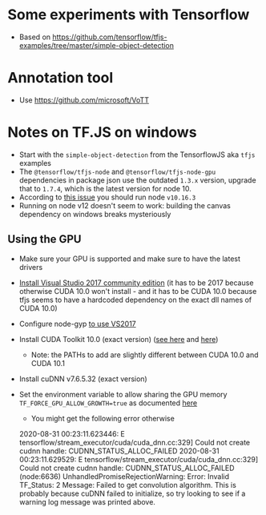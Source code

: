 # Some experiments with Tensorflow
* Based on https://github.com/tensorflow/tfjs-examples/tree/master/simple-object-detection

# Annotation tool
* Use https://github.com/microsoft/VoTT

# Notes on TF.JS on windows
* Start with the `simple-object-detection` from the TensorflowJS aka `tfjs` examples
* The `@tensorflow/tfjs-node` and `@tensorflow/tfjs-node-gpu` dependencies in package json use the outdated `1.3.x` version, upgrade that to `1.7.4`, which is the latest version for node 10.
* According to [this issue](https://github.com/tensorflow/tfjs/issues/2341) you should run node `v10.16.3`
* Running on node v12 doesn't seem to work: building the canvas dependency on windows breaks mysteriously
## Using the GPU
* Make sure your GPU is supported and make sure to have the latest drivers
* [Install Visual Studio 2017 community edition](https://my.visualstudio.com/Downloads?PId=6542) (it has to be 2017 because otherwise CUDA 10.0 won't install - and it has to be CUDA 10.0 because tfjs seems to have a hardcoded dependency on the exact dll names of CUDA 10.0)
* Configure node-gyp [to use VS2017](https://github.com/nodejs/node-gyp#option-2)
* Install CUDA Toolkit 10.0 (exact version) ([see here](https://www.tensorflow.org/install/gpu#windows_setup) and [here](https://github.com/tensorflow/tfjs/blob/master/tfjs-node/README.md))
    * Note: the PATHs to add are slightly different between CUDA 10.0 and CUDA 10.1
* Install cuDNN v7.6.5.32 (exact version)
* Set the environment variable to allow sharing the GPU memory `TF_FORCE_GPU_ALLOW_GROWTH=true` as documented [here](https://www.tensorflow.org/guide/gpu#limiting_gpu_memory_growth)
    * You might get the following error otherwise
    
    
    
    2020-08-31 00:23:11.623446: E tensorflow/stream_executor/cuda/cuda_dnn.cc:329] Could not create cudnn handle: CUDNN_STATUS_ALLOC_FAILED
    2020-08-31 00:23:11.629529: E tensorflow/stream_executor/cuda/cuda_dnn.cc:329] Could not create cudnn handle: CUDNN_STATUS_ALLOC_FAILED
    (node:6636) UnhandledPromiseRejectionWarning: Error: Invalid TF_Status: 2
    Message: Failed to get convolution algorithm. This is probably because cuDNN failed to initialize, so try looking to see if a warning log message was printed above.




 